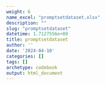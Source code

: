```yaml
---
weight: 6
name_excel: "promptsetdataset.xlsx"
description: ""
slug: "promptsetdataset"
datetime: 1.7127556e+09
title: promptsetdataset
author: ''
date: '2024-04-10'
categories: []
tags: []
archetype: codebook
output: html_document
---
```


<div class="tabcontent"></div>
